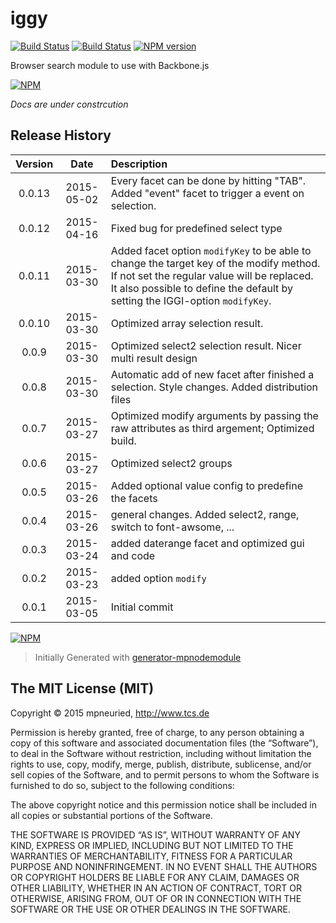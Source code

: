 iggy
============

[![Build Status](https://secure.travis-ci.org/mpneuried/iggy.png?branch=master)](http://travis-ci.org/mpneuried/iggy)
[![Build Status](https://david-dm.org/mpneuried/iggy.png)](https://david-dm.org/mpneuried/iggy)
[![NPM version](https://badge.fury.io/js/iggy.png)](http://badge.fury.io/js/iggy)

Browser search module to use with Backbone.js

[![NPM](https://nodei.co/npm/iggy.png?downloads=true&stars=true)](https://nodei.co/npm/iggy/)

*Docs are under constrcution* 

## Release History
|Version|Date|Description|
|:--:|:--:|:--|
|0.0.13|2015-05-02|Every facet can be done by hitting "TAB". Added "event" facet to trigger a event on selection.|
|0.0.12|2015-04-16|Fixed bug for predefined select type|
|0.0.11|2015-03-30|Added facet option `modifyKey` to be able to change the target key of the modify method. If not set the regular value will be replaced. It also possible to define the default by setting the IGGI-option `modifyKey`.|
|0.0.10|2015-03-30|Optimized array selection result.|
|0.0.9|2015-03-30|Optimized select2 selection result. Nicer multi result design|
|0.0.8|2015-03-30|Automatic add of new facet after finished a selection. Style changes. Added distribution files|
|0.0.7|2015-03-27|Optimized modify arguments by passing the raw attributes as third argement; Optimized build.|
|0.0.6|2015-03-27|Optimized select2 groups|
|0.0.5|2015-03-26|Added optional value config to predefine the facets|
|0.0.4|2015-03-26|general changes. Added select2, range, switch to font-awsome, ...|
|0.0.3|2015-03-24|added daterange facet and optimized gui and code |
|0.0.2|2015-03-23|added option `modify`|
|0.0.1|2015-03-05|Initial commit|

[![NPM](https://nodei.co/npm-dl/iggy.png?months=6)](https://nodei.co/npm/iggy/)

> Initially Generated with [generator-mpnodemodule](https://github.com/mpneuried/generator-mpnodemodule)

## The MIT License (MIT)

Copyright © 2015 mpneuried, http://www.tcs.de

Permission is hereby granted, free of charge, to any person obtaining a copy of this software and associated documentation files (the “Software”), to deal in the Software without restriction, including without limitation the rights to use, copy, modify, merge, publish, distribute, sublicense, and/or sell copies of the Software, and to permit persons to whom the Software is furnished to do so, subject to the following conditions:

The above copyright notice and this permission notice shall be included in all copies or substantial portions of the Software.

THE SOFTWARE IS PROVIDED “AS IS”, WITHOUT WARRANTY OF ANY KIND, EXPRESS OR IMPLIED, INCLUDING BUT NOT LIMITED TO THE WARRANTIES OF MERCHANTABILITY, FITNESS FOR A PARTICULAR PURPOSE AND NONINFRINGEMENT. IN NO EVENT SHALL THE AUTHORS OR COPYRIGHT HOLDERS BE LIABLE FOR ANY CLAIM, DAMAGES OR OTHER LIABILITY, WHETHER IN AN ACTION OF CONTRACT, TORT OR OTHERWISE, ARISING FROM, OUT OF OR IN CONNECTION WITH THE SOFTWARE OR THE USE OR OTHER DEALINGS IN THE SOFTWARE.
